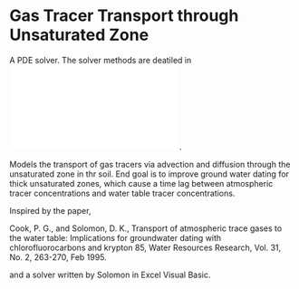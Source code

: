 # Gas Tracer Transport through Unsaturated Zone

A PDE solver. The solver methods are deatiled in ![this pdf](./solver_method.pdf).

Models the transport of gas tracers via advection and diffusion through the unsaturated zone in thr soil.
End goal is to improve ground water dating for thick unsaturated zones, which cause a time lag between atmospheric tracer concentrations and water table tracer concentrations.

Inspired by the paper,

Cook, P. G., and Solomon, D. K., Transport of atmospheric trace gases to the water table: Implications for groundwater dating with chlorofluorocarbons and krypton 85, Water Resources Research, Vol. 31, No. 2, 263-270, Feb 1995.

and a solver written by Solomon in Excel Visual Basic.
